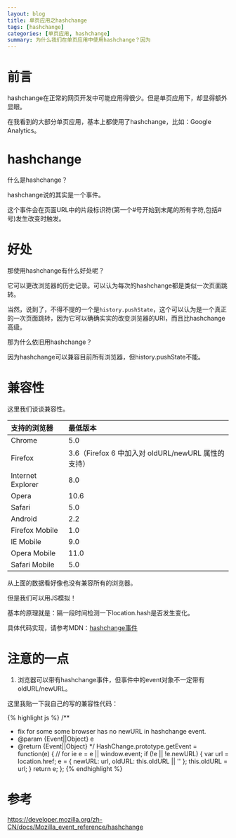 ```yaml
---
layout: blog
title: 单页应用之hashchange
tags: [hashchange]
categories: [单页应用, hashchange]
summary: 为什么我们在单页应用中使用hashchange？因为
---
```

# 前言

hashchange在正常的网页开发中可能应用得很少。但是单页应用下，却显得额外显眼。

在我看到的大部分单页应用，基本上都使用了hashchange，比如：Google Analytics。

# hashchange

什么是hashchange？

hashchange说的其实是一个事件。

这个事件会在页面URL中的片段标识符(第一个#号开始到末尾的所有字符,包括#号)发生改变时触发。

# 好处

那使用hashchange有什么好处呢？

它可以更改浏览器的历史记录。可以认为每次的hashchange都是类似一次页面跳转。

当然，说到了，不得不提的一个是`history.pushState`，这个可以认为是一个真正的一次页面跳转，因为它可以确确实实的改变浏览器的URI，而且比hashchange高级。

那为什么依旧用hashchange？

因为hashchange可以兼容目前所有浏览器，但history.pushState不能。

# 兼容性

这里我们谈谈兼容性。

支持的浏览器|最低版本
:-----------|:--------
Chrome|5.0
Firefox|3.6（Firefox 6 中加入对 oldURL/newURL 属性的支持）
Internet Explorer|8.0
Opera|10.6
Safari|5.0
Android|2.2
Firefox Mobile|1.0
IE Mobile|9.0
Opera Mobile|11.0
Safari Mobile|5.0

从上面的数据看好像也没有兼容所有的浏览器。

但是我们可以用JS模拟！

基本的原理就是：隔一段时间检测一下location.hash是否发生变化。

具体代码实现，请参考MDN：[hashchange事件](https://developer.mozilla.org/zh-CN/docs/Mozilla_event_reference/hashchange)

# 注意的一点

1. 浏览器可以带有hashchange事件，但事件中的event对象不一定带有oldURL/newURL。

这里我贴一下我自己的写的兼容性代码：

{% highlight js %}
/**
 * fix for some some browser has no newURL in hashchange event.
 * @param {Event||Object} e
 * @return {Event||Object}
 */
HashChange.prototype.getEvent = function(e) {
    // for ie
    e = e || window.event;
    if (!e || !e.newURL) {
        var url = location.href;
        e = {
            newURL: url,
            oldURL: this.oldURL || ''
        };
        this.oldURL = url;
    }
    return e;
};
{% endhighlight %}

# 参考

<https://developer.mozilla.org/zh-CN/docs/Mozilla_event_reference/hashchange>

